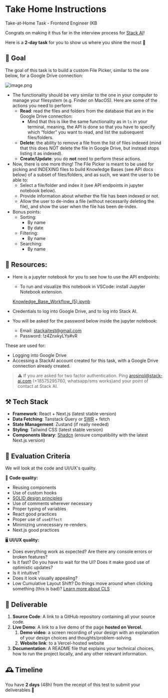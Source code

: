 # Take Home Instructions

Take-at-Home Task - Frontend Engineer (KB

Congrats on making it thus far in the interview process for [Stack AI](https://stack.ai/)!

Here is a **2-day task** for you to show us where you shine the most 🙂

## 🥅 Goal

The goal of this task is to build a custom File Picker, similar to the one below, for a Google Drive connection:

![image.png](Take%20Home%20Instructions%201fcfd71115e18054aed0f43e35c6bbc4/image.png)

- The functionality should be very similar to the one in your computer to manage your filesystem (e.g. Finder on MacOS). Here are some of the actions you need to perform:
    - **Read**: read the files and folders from the database that are in the Google Drive connection:
        - Mind that this is like the same functionality as in `ls` in your terminal, meaning, the API is done so that you have to specify which “folder” you want to read, and list the subsequent files/folders.
    - **Delete**: the ability to remove a file from the list of files indexed (mind that this does NOT delete the file in Google Drive, but instead stops listing it as indexed).
    - **Create/Update**: you do **not** need to perform these actions.
- Now, there is one more thing! The File Picker is meant to be used for picking and INDEXING files to build Knowledge Bases (see API docs below) of a subset of files/folders, and as such, we want the user to be able to:
    - Select a file/folder and index it (see API endpoints in jupyter notebook below).
    - Provide information about whether the file has been indexed or not.
    - Allow the user to de-index a file (without necessarily deleting the file), and show the user when the file has been de-index.
- Bonus points:
    - Sorting:
        - By name
        - By date
    - Filtering:
        - By name
    - Searching:
        - By name

## 📔 Resources:

- Here is a jupyter notebook for you to see how to use the API endpoints:
    - To run and visualize this notebook in VSCode: install Jupyter Notebook extension.
    
    [Knowledge_Base_Workflow_(5).ipynb](Take%20Home%20Instructions%201fcfd71115e18054aed0f43e35c6bbc4/Knowledge_Base_Workflow_(5).ipynb)
    
- Credentials to log into Google Drive, and to log into Stack AI.
- You will be asked for the password below inside the jupyter notebook:
    - Email: [stackaitest@gmail.com](mailto:stackaitest@gmail.com)
    - Password: !z4ZnxkyLYs#vR

These are used for:

- Logging into Google Drive
- Accessing a StackAI account created for this task, with a Google Drive connection already created.

> ⚠️ If you are asked for two factor authentication. Ping arosinol@stack-ai.com (+18575295760, whatsapp/sms works)and your point of contact at Stack AI.
> 

## ⚒️ **Tech Stack**

- **Framework**: React + Next.js (latest stable version)
- **Data Fetching**: Tanstack Query or [SWR](https://swr.vercel.app/) + fetch
- **State Management**: Zustand (if really needed)
- **Styling**: Tailwind CSS (latest stable version)
- **Components library**: [Shadcn](https://ui.shadcn.com/) (ensure compatibility with the latest Next.js version)

## 📓 Evaluation Criteria

We will look at the code and UI/UX's quality.

🎼 **Code quality:**

- Reusing components
- Use of custom hooks
- [SOLID design principles](https://medium.com/byborg-engineering/applying-solid-to-react-ca6d1ff926a4)
- Use of comments wherever necessary
- Proper typing of variables
- React good practices
- Proper use of `useEffect`
- Minimizing unnecessary re-renders.
- Next.js good practices

🖥️ **UI/UX quality:**

- Does everything work as expected? Are there any console errors or broken features?
- Is it fast? Do you have to wait for the UI? Does it make good use of optimistic updates?
- Is it intuitive?
- Does it look visually appealing?
- Low Cumulative Layout Shift? Do things move around when clicking something (this is bad)? [Learn more about CLS](https://vercel.com/docs/speed-insights/metrics#cumulative-layout-shift-cls)

## 🔖 Deliverable

1. **Source Code**: A link to a GitHub repository containing all your source code.
2. **Live Demo**: A link to a live demo of the page **hosted on Vercel.**
    1. **Demo video**: a screen recording of your design with an explanation of your design choices and thoughts/problem-solving.
    2. **Website link**: to a Vercel-hosted website
3. **Documentation**: A README file that explains your technical choices, how to run the project locally, and any other relevant information.

## 🕰️ Timeline

You have **2 days** (48h) from the receipt of this test to submit your deliverables 🚀
